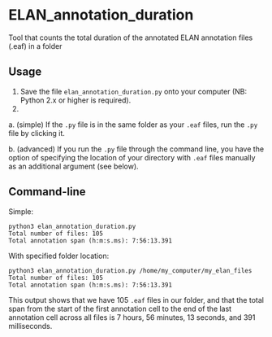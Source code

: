 # ELAN_annotation_duration
Tool that counts the total duration of the annotated ELAN annotation files (.eaf) in a folder
## Usage
  1. Save the file `elan_annotation_duration.py` onto your computer (NB: Python 2.x or higher is required).
  2. 
  a. (simple) If the `.py` file is in the same folder as your `.eaf` files, run the `.py` file by clicking it.
  
  b. (advanced) If you run the `.py` file through the command line, you have the option of specifying the location of your directory with `.eaf` files manually as an additional argument (see below).
  
## Command-line
Simple:
```
python3 elan_annotation_duration.py
Total number of files: 105
Total annotation span (h:m:s.ms): 7:56:13.391
```
With specified folder location:
```
python3 elan_annotation_duration.py /home/my_computer/my_elan_files
Total number of files: 105
Total annotation span (h:m:s.ms): 7:56:13.391
```
This output shows that we have 105 `.eaf` files in our folder, and that the total span from the start of the first annotation cell to the end of the last annotation cell across all files is 7 hours, 56 minutes, 13 seconds, and 391 milliseconds.

